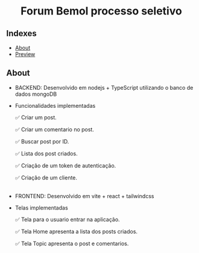 <h1 align="center">
Forum Bemol processo seletivo
</h1>

## Indexes

- [About](#about)
- [Preview](#preview)
  <br>

## About <a name="about"></a>

- BACKEND: Desenvolvido em nodejs + TypeScript utilizando o banco de dados mongoDB
- Funcionalidades implementadas
  
  ✅ Criar um post.
  
  ✅ Criar um comentario no post.
  
  ✅ Buscar post por ID.
  
  ✅ Lista dos post criados.
  
  ✅ Criação de um token de autenticação.
  
  ✅ Criação de um cliente.
</br><br>
- FRONTEND: Desenvolvido em vite + react + tailwindcss
- Telas implementadas
  
  ✅ Tela para o usuario entrar na aplicação.
  
  ✅ Tela Home apresenta a lista dos posts criados.
  
  ✅ Tela Topic apresenta o post e comentarios.
